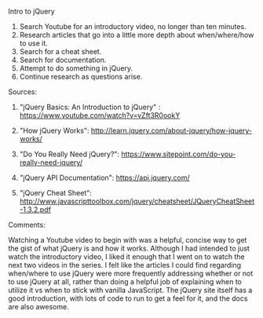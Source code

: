 Intro to jQuery

1. Search Youtube for an introductory video, no longer than ten minutes.
2. Research articles that go into a little more depth about when/where/how to use it.
3. Search for a cheat sheet.
4. Search for documentation.
5. Attempt to do something in jQuery.
6. Continue research as questions arise.

Sources:

1. "jQuery Basics: An Introduction to jQuery" : https://www.youtube.com/watch?v=vZft3R0ookY

2. "How jQuery Works": http://learn.jquery.com/about-jquery/how-jquery-works/

3. "Do You Really Need jQuery?": https://www.sitepoint.com/do-you-really-need-jquery/

4. "jQuery API Documentation": https://api.jquery.com/

5. "jQuery Cheat Sheet": http://www.javascripttoolbox.com/jquery/cheatsheet/JQueryCheatSheet-1.3.2.pdf

Comments:

Watching a Youtube video to begin with was a helpful, concise way to get the gist of what jQuery is and how it works. Although I had intended to just watch the introductory video, I liked it enough that I went on to watch the next two videos in the series. I felt like the articles I could find regarding when/where to use jQuery were more frequently addressing whether or not to use jQuery at all, rather than doing a helpful job of explaining when to utilize it vs when to stick with vanilla JavaScript. The jQuery site itself has a good introduction, with lots of code to run to get a feel for it, and the docs are also awesome.